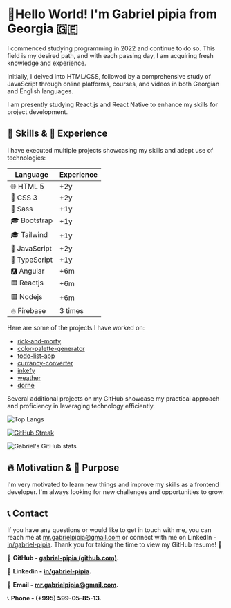 
# 👋Hello World! I'm Gabriel pipia from Georgia 🇬🇪

I commenced studying programming in 2022 and continue to do so. This field is my desired path, and with each passing day, I am acquiring fresh knowledge and experience.

Initially, I delved into HTML/CSS, followed by a comprehensive study of JavaScript through online platforms, courses, and videos in both Georgian and English languages.

I am presently studying React.js and React Native to enhance my skills for project development.

## 🚀 Skills & 💼 Experience

I have executed multiple projects showcasing my skills and adept use of technologies:

| Language       | Experience |
|----------------|------------|
| 🌐 HTML 5      | +2y        |
| 🎨 CSS 3       | +2y        |
| 🎨 Sass        | +1y        |
| 🎓 Bootstrap   | +1y        |
| 🎓 Tailwind    | +1y        |
| 🚀 JavaScript  | +2y        |
| 🚀 TypeScript  | +1y        |
| 🅰️ Angular     | +6m        |
| 🟦 Reactjs     | +6m        |
| 🟩 Nodejs      | +6m        |
| 🔥 Firebase    | 3 times    |

Here are some of the projects I have worked on:

- [rick-and-morty](https://gp-rick-and-morty.netlify.app)
- [color-palette-generator](https://gp-color-palette-generator.netlify.app)
- [todo-list-app](https://gp-todo-list-app.netlify.app)
- [currancy-converter](https://gp-currancy-converter.netlify.app)
- [inkefy](https://gp-inkefy.netlify.app)
- [weather](https://gp-weather.netlify.app/)
- [dorne](https://gp-dorne.netlify.app/)

Several additional projects on my GitHub showcase my practical approach and proficiency in leveraging technology efficiently.

![Top Langs](https://github-readme-stats.vercel.app/api/top-langs/?username=gabriel-pipia&layout=compact)

[![GitHub Streak](https://github-readme-streak-stats.herokuapp.com?user=gabriel-pipia&theme=ambient-gradient&border_radius=5&date_format=j%20M%5B%20Y%5D&border=EBEBEB)](https://git.io/streak-stats)

![Gabriel's GitHub stats](https://github-readme-stats.vercel.app/api?username=gabriel-pipia&theme=ambient_gradient&show_icons=true)

## 🔥 Motivation & 🎯 Purpose

I'm very motivated to learn new things and improve my skills as a frontend developer. I'm always looking for new challenges and opportunities to grow.

## 📞 Contact

If you have any questions or would like to get in touch with me, you can reach me at mr.gabrielpipia@gmail.com or connect with me on LinkedIn - [in/gabriel-pipia](https://www.linkedin.com/in/gabriel-pipia). Thank you for taking the time to view my GitHub resume! 🤝

🔗 **GitHub - [gabriel-pipia (github.com)](https://github.com/gabriel-pipia).**

🔗 **Linkedin - [in/gabriel-pipia](https://www.linkedin.com/in/gabriel-pipia).**

📩 **Email - mr.gabrielpipia@gmail.com.**

 📞 **Phone - (+995) 599-05-85-13.**
